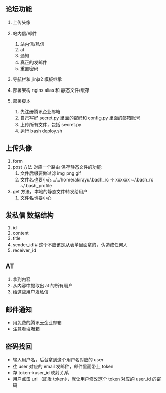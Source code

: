 论坛功能
--------

1. 上传头像
2. 站内信/邮件
    1. 站内信/私信
    2. at
    3. 通知
    4. 真正的发邮件
    5. 重置密码
    
3. 导航栏和 jinja2 模板继承
4. 部署架构 nginx alias 和 静态文件/缓存
5. 部署脚本
    1. 先注册腾讯企业邮箱
    2. 自己写好 secret.py 里面的密码和 config.py 里面的邮箱账号
    3. 上传所有文件，包括 secret.py
    4. 运行 bash deploy.sh 



上传头像
--------
1. form
2. post 方法 对应一个路由 保存静态文件的功能
    1. 文件后缀要做过滤 img png gif
    2. 文件名也要小心
      ../../home/akirayu/.bash_rc -> xxxxxx
      ~/.bash_rc
      ~/.bash_profile
3. get 方法，本地的静态文件转发给用户
    1. 文件名也要小心


发私信 数据结构
--------------
1. id
2. content
3. title
4. sender_id # 这个不应该是从表单里面拿的，伪造成任何人
5. receiver_id

AT
--
1. 拿到内容
2. 从内容中提取出 at 的所有用户
3. 给这些用户发私信


邮件通知
--------

- 用免费的腾讯云企业邮箱
- 注意看垃圾箱

密码找回
--------

- 输入用户名，后台拿到这个用户名对应的 user
- 往 user 对应的 email 发邮件，邮件里面带上 token
- 存 token->user_id 映射关系
- 用户点击 url （即发 token），就让用户修改这个 token 对应的 user_id 的密码
